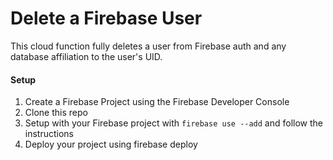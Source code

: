 # Delete a Firebase User
This cloud function fully deletes a user from Firebase auth and any database affiliation to the user's UID.

#### Setup
1. Create a Firebase Project using the Firebase Developer Console
2. Clone this repo
3. Setup with your Firebase project with ```firebase use --add``` and follow the instructions
4. Deploy your project using firebase deploy